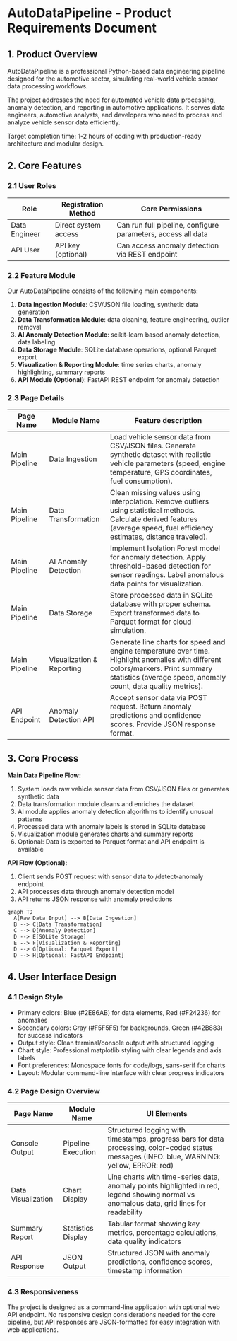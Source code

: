 # AutoDataPipeline - Product Requirements Document

## 1. Product Overview
AutoDataPipeline is a professional Python-based data engineering pipeline designed for the automotive sector, simulating real-world vehicle sensor data processing workflows.

The project addresses the need for automated vehicle data processing, anomaly detection, and reporting in automotive applications. It serves data engineers, automotive analysts, and developers who need to process and analyze vehicle sensor data efficiently.

Target completion time: 1-2 hours of coding with production-ready architecture and modular design.

## 2. Core Features

### 2.1 User Roles
| Role | Registration Method | Core Permissions |
|------|---------------------|------------------|
| Data Engineer | Direct system access | Can run full pipeline, configure parameters, access all data |
| API User | API key (optional) | Can access anomaly detection via REST endpoint |

### 2.2 Feature Module
Our AutoDataPipeline consists of the following main components:
1. **Data Ingestion Module**: CSV/JSON file loading, synthetic data generation
2. **Data Transformation Module**: data cleaning, feature engineering, outlier removal
3. **AI Anomaly Detection Module**: scikit-learn based anomaly detection, data labeling
4. **Data Storage Module**: SQLite database operations, optional Parquet export
5. **Visualization & Reporting Module**: time series charts, anomaly highlighting, summary reports
6. **API Module (Optional)**: FastAPI REST endpoint for anomaly detection

### 2.3 Page Details
| Page Name | Module Name | Feature description |
|-----------|-------------|---------------------|
| Main Pipeline | Data Ingestion | Load vehicle sensor data from CSV/JSON files. Generate synthetic dataset with realistic vehicle parameters (speed, engine temperature, GPS coordinates, fuel consumption). |
| Main Pipeline | Data Transformation | Clean missing values using interpolation. Remove outliers using statistical methods. Calculate derived features (average speed, fuel efficiency estimates, distance traveled). |
| Main Pipeline | AI Anomaly Detection | Implement Isolation Forest model for anomaly detection. Apply threshold-based detection for sensor readings. Label anomalous data points for visualization. |
| Main Pipeline | Data Storage | Store processed data in SQLite database with proper schema. Export transformed data to Parquet format for cloud simulation. |
| Main Pipeline | Visualization & Reporting | Generate line charts for speed and engine temperature over time. Highlight anomalies with different colors/markers. Print summary statistics (average speed, anomaly count, data quality metrics). |
| API Endpoint | Anomaly Detection API | Accept sensor data via POST request. Return anomaly predictions and confidence scores. Provide JSON response format. |

## 3. Core Process

**Main Data Pipeline Flow:**
1. System loads raw vehicle sensor data from CSV/JSON files or generates synthetic data
2. Data transformation module cleans and enriches the dataset
3. AI module applies anomaly detection algorithms to identify unusual patterns
4. Processed data with anomaly labels is stored in SQLite database
5. Visualization module generates charts and summary reports
6. Optional: Data is exported to Parquet format and API endpoint is available

**API Flow (Optional):**
1. Client sends POST request with sensor data to /detect-anomaly endpoint
2. API processes data through anomaly detection model
3. API returns JSON response with anomaly predictions

```mermaid
graph TD
  A[Raw Data Input] --> B[Data Ingestion]
  B --> C[Data Transformation]
  C --> D[Anomaly Detection]
  D --> E[SQLite Storage]
  E --> F[Visualization & Reporting]
  D --> G[Optional: Parquet Export]
  D --> H[Optional: FastAPI Endpoint]
```

## 4. User Interface Design
### 4.1 Design Style
- Primary colors: Blue (#2E86AB) for data elements, Red (#F24236) for anomalies
- Secondary colors: Gray (#F5F5F5) for backgrounds, Green (#42B883) for success indicators
- Output style: Clean terminal/console output with structured logging
- Chart style: Professional matplotlib styling with clear legends and axis labels
- Font preferences: Monospace fonts for code/logs, sans-serif for charts
- Layout: Modular command-line interface with clear progress indicators

### 4.2 Page Design Overview
| Page Name | Module Name | UI Elements |
|-----------|-------------|-------------|
| Console Output | Pipeline Execution | Structured logging with timestamps, progress bars for data processing, color-coded status messages (INFO: blue, WARNING: yellow, ERROR: red) |
| Data Visualization | Chart Display | Line charts with time-series data, anomaly points highlighted in red, legend showing normal vs anomalous data, grid lines for readability |
| Summary Report | Statistics Display | Tabular format showing key metrics, percentage calculations, data quality indicators |
| API Response | JSON Output | Structured JSON with anomaly predictions, confidence scores, timestamp information |

### 4.3 Responsiveness
The project is designed as a command-line application with optional web API endpoint. No responsive design considerations needed for the core pipeline, but API responses are JSON-formatted for easy integration with web applications.